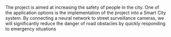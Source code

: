 The project is aimed at increasing the safety of people in the city. One of the application options is the implementation of the project into a Smart City system. By connecting a neural network to street surveillance cameras, we will significantly reduce the danger of road obstacles by quickly responding to emergency situations
